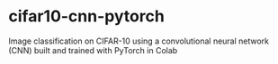 # cifar10-cnn-pytorch
Image classification on CIFAR-10 using a convolutional neural network (CNN) built and trained with PyTorch in Colab
